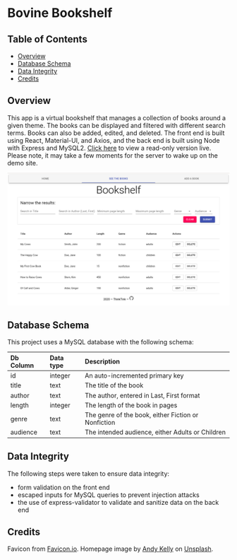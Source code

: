 # Bovine Bookshelf

## Table of Contents
* [Overview](#overview)
* [Database Schema](#database-schema)
* [Data Integrity](#data-integrity)
* [Credits](#credits)

## Overview
This app is a virtual bookshelf that manages a collection of books around a given theme. The books can be displayed and filtered with different search terms. Books can also be added, edited, and deleted. The front end is built using React, Material-UI, and Axios, and the back end is built using Node with Express and MySQL2. [Click here](https://bovinebookshelf2.herokuapp.com) to view a read-only version live. Please note, it may take a few moments for the server to wake up on the demo site.

![Screenshot of application](./Screenshot.png)

## Database Schema
This project uses a MySQL database with the following schema:

| Db Column | Data type | Description |
| :-- | :-- | :-- |
| id | integer | An auto-incremented primary key |
| title | text | The title of the book |
| author | text | The author, entered in Last, First format |
| length | integer | The length of the book in pages |
| genre | text | The genre of the book, either Fiction or Nonfiction |
| audience | text | The intended audience, either Adults or Children |

## Data Integrity
The following steps were taken to ensure data integrity:
* form validation on the front end
* escaped inputs for MySQL queries to prevent injection attacks
* the use of express-validator to validate and sanitize data on the back end

## Credits
Favicon from [Favicon.io](https://favicon.io/emoji-favicons/cow-face/). Homepage image by [Andy Kelly](https://unsplash.com/@askkell) on [Unsplash](https://unsplash.com/).
